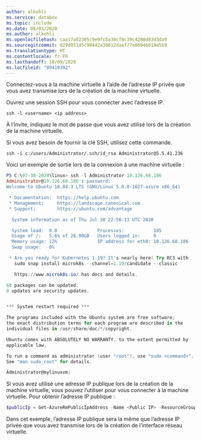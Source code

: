 ```yaml
---
author: alkohli
ms.service: databox
ms.topic: include
ms.date: 08/03/2020
ms.author: alkohli
ms.openlocfilehash: caa17a02305c9e9fcba30cf8c39c4288d83d3da9
ms.sourcegitcommit: 829d951d5c90442a38012daaf77e86046018e5b9
ms.translationtype: HT
ms.contentlocale: fr-FR
ms.lasthandoff: 10/09/2020
ms.locfileid: "89419392"
---
```

Connectez-vous à la machine virtuelle à l’aide de l’adresse IP privée que vous avez transmise lors de la création de la machine virtuelle.

Ouvrez une session SSH pour vous connecter avec l’adresse IP.

`ssh -l <username> <ip address>`

À l’invite, indiquez le mot de passe que vous avez utilisé lors de la création de la machine virtuelle.

Si vous avez besoin de fournir la clé SSH, utilisez cette commande.

`ssh -i c:/users/Administrator/.ssh/id_rsa Administrator@5.5.41.236`

Voici un exemple de sortie lors de la connexion à une machine virtuelle :

```powershell
PS C:\07-30-2020\linux> ssh -l Administrator 10.126.68.186
Administrator@10.126.68.186's password:
Welcome to Ubuntu 18.04.3 LTS (GNU/Linux 5.0.0-1027-azure x86_64)

 * Documentation:  https://help.ubuntu.com
 * Management:     https://landscape.canonical.com
 * Support:        https://ubuntu.com/advantage

  System information as of Thu Jul 30 22:56:11 UTC 2020

  System load:  0.0               Processes:           105
  Usage of /:   5.6% of 28.90GB   Users logged in:     0
  Memory usage: 12%               IP address for eth0: 10.126.68.186
  Swap usage:   0%

 * Are you ready for Kubernetes 1.19? It's nearly here! Try RC3 with
   sudo snap install microk8s --channel=1.19/candidate --classic

   https://www.microk8s.io/ has docs and details.

68 packages can be updated.
0 updates are security updates.


*** System restart required ***

The programs included with the Ubuntu system are free software;
the exact distribution terms for each program are described in the
individual files in /usr/share/doc/*/copyright.

Ubuntu comes with ABSOLUTELY NO WARRANTY, to the extent permitted by
applicable law.

To run a command as administrator (user "root"), use "sudo <command>".
See "man sudo_root" for details.

Administrator@mylinuxvm:
```

Si vous avez utilisé une adresse IP publique lors de la création de la machine virtuelle, vous pouvez l’utiliser pour vous connecter à la machine virtuelle. Pour obtenir l’adresse IP publique : 

```powershell
$publicIp = Get-AzureRmPublicIpAddress -Name <Public IP> -ResourceGroupName <Resource group name>
```
Dans cet exemple, l’adresse IP publique sera la même que l’adresse IP privée que vous avez transmise lors de la création de l’interface réseau virtuelle.